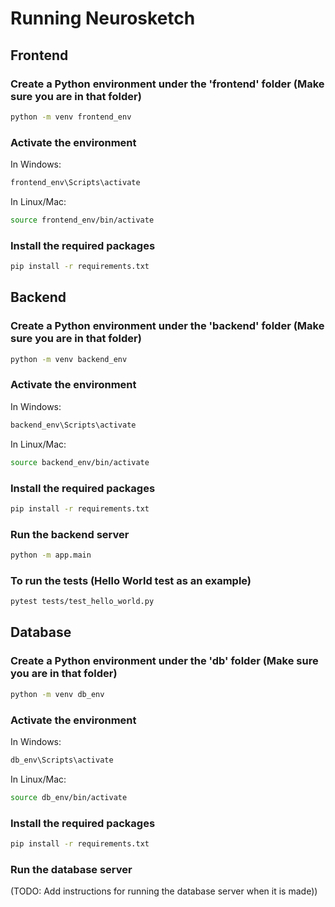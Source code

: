 # Running Neurosketch

## Frontend

### Create a Python environment under the 'frontend' folder (Make sure you are in that folder)

```bash
python -m venv frontend_env
```

### Activate the environment

In Windows:

```bash
frontend_env\Scripts\activate
```

In Linux/Mac:

```bash
source frontend_env/bin/activate
```

### Install the required packages

```bash
pip install -r requirements.txt
```



## Backend

### Create a Python environment under the 'backend' folder (Make sure you are in that folder)

```bash 
python -m venv backend_env
```

### Activate the environment

In Windows:

```bash
backend_env\Scripts\activate
```

In Linux/Mac:

```bash
source backend_env/bin/activate
```

### Install the required packages

```bash
pip install -r requirements.txt
```

### Run the backend server

```bash
python -m app.main
```

### To run the tests (Hello World test as an example)

```bash
pytest tests/test_hello_world.py
```


## Database

### Create a Python environment under the 'db' folder (Make sure you are in that folder)

```bash
python -m venv db_env
```

### Activate the environment

In Windows:

```bash
db_env\Scripts\activate
```

In Linux/Mac:

```bash
source db_env/bin/activate
```

### Install the required packages

```bash
pip install -r requirements.txt
```

### Run the database server

(TODO: Add instructions for running the database server when it is made))

